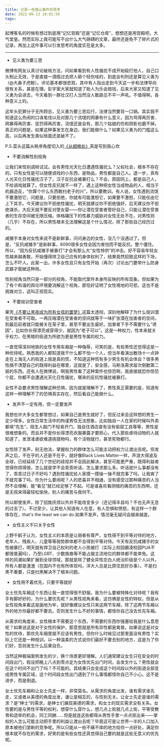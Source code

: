 ```yaml
---
title: 记录一些唐山事件的思考
date: 2022-06-13 16:01:59
tags:
---
```

起博客名的时候有想过到底用“记忆宫殿”还是“记忆仓库”，想想还是用宫殿吧，大气堂皇。然而实际上我可能写不出什么大气磅礴的文章，最终还是免不了碎片式的记录，再加上这件事可以引发思考的角度实在是太多。

<!-- more -->

----------

- 见义勇为要三思

微博有网友认真讨论破局方法，问如果看到有人性骚扰不成开始殴打他人，自己口头制止无效，于是直接一酒瓶过去把人砸个轻伤啥的，到底会判刑还是算见义勇为（@大鼻子虎鲸）。评论基本都很悲观，其中有人指出走到今天这一步和法律导向很有关系，甚是在理。彭宇案大家就知道了助人为乐会赔钱，后来大家又知道了见义勇为会进去，今天看到一群壮汉打人当然没人敢路见不平一声吼。不值得啊，各种意义上的。

这年头犯罪分子无所顾忌，见义勇为要三思后行，法律当然要背一口锅。其实我不知道这么热闹的口诛笔伐以及对那几个流氓的网暴有什么意义，因为骂得再厉害、网暴得再厉害、惩罚得再厉害，流氓还是会有，那几个姑娘的伤和阴影也磨不掉。真正的问题是，如果这种事发生在身边，我们能做什么？如果见义勇为的门槛这么高，以后再发生类似局面还是破不了。

P.S.菜头这篇从秩序角度切入的[《从细微处》](https://mp.weixin.qq.com/s/0o-Es9zdeM1ZMLO3RAHiFQ)真是写到我心坎

- 不要消解性别视角

让我们来性别调转试试。会有男性光天化日遭遇性骚扰么？父权社会，根本不存在的。只有女性是可以随便调戏的小东西，是物品，男性都是自己人。退一步，真有人光天化日性骚扰汉子了，汉子反抗会被暴打么？不会，原因同上，都是自己人，不给调戏就算了。但女性反抗就不一样了，遇上这种把女性当成物品的人，相当于机器造反，“你算个什么东西敢扫老子的兴”，所以要教训。有人说，女性遇到流氓不要激怒它，问题是，只要拒绝，你就有可能激怒它，如果要不激怒，只能任由它上下其手。今天建议你不拒绝性骚扰，明天就建议你不拒绝强奸，后天建议你不拒绝谋杀，大后天就不要反对堕女婴——你让潜在受害者管好自己，只能让潜在受害者的生存空间被无限压缩。体格碾压下的性暴力威胁对女性无处不在，对男性则（几乎）不存在，所以男性根本无法理解这是个什么情况，除了那些自己经历过的。

咸猪手本身对女性来说不是新鲜事，问问身边的女性，没几个没遇过了。但是，“反抗咸猪手”是新鲜事，8090很多女性会因为害怕而不能反抗，整个僵住。所以，“因为反抗咸猪手被暴打”才会有那么大“女性特供”的冲击。好不容易年轻女性越来越勇敢，开始懂得捍卫自己应有的身体权利了，结果竟然招致这样的下场，怎么不吓人。此案一出，许多女性且只有女性开始（再次）讨论出门要带什么防身武器才能破这种局。

性别视角当然只是一部分的视角，不能取代案件本身所反映的所有现象。但如果为了有个和谐的舆论环境要消解这个视角，那恰好证明了女性境地的可悲。这也不是挑拨对立，这叫正视现实。

- 不要规训受害者

果壳[《不要让黑夜成为所有女孩的噩梦》](https://mp.weixin.qq.com/s/viYyBpF8-QiZsIi_G0KgiA)这篇太透彻，深刻地解释了为什么规训潜在受害者不可取。一再压缩潜在受害者的空间就等于一味扩张潜在加害者的空间，到最后前者就只能被关在笼子里，甚至不要出生最好。加害者下手不需要什么“诱因”，比如你长得漂亮或穿得少，就因为“老子可以”。这是一种权力，性本来就关乎权力，在黑暗的街道为所欲为更是男性专属的权力。

一直觉得深圳地铁的女性专用车厢是一种侮辱，可笑的是，有些男性还觉得这是一种优待呢。熟悉我的人都知道我干什么都不怕一个人，但当年看演出散场十一点钟走在上海无人的街道上我是真的慌，不知道这种慌有多少男生有机会体会？很多男性搞不清楚自己的既得利益在哪里，这就是了，安全感，马斯洛需求层次倒数第二层的东西。还有人在微博说，啊我男性看了这种案件也惊恐啊，我直接就怼你惊恐个屁，你都不会遭遇光天化日性骚扰，哪来的反抗性骚扰被暴打。

女性不会要求男性理解这种恐惧，因为就是理解不了，男性真正需要的是，知道有这样一种理解不了的恐惧真实存在，然后看自己能做什么。

- 发声不一定有用，但一定要发声

我想也许大多女生都曾想过，如果自己是男生就好了，但反过来会这样想的男生一定少得多。女性日常生活中的拘谨男性无法想象，比如独自一人在家的时候叫外卖都填“先生”，陌生人敲门不轻易开门，独自住酒店查有没有偷窥工具等等，男性是很难想象的。而且并不是你长得漂亮衣服暴露才要担心，代入那些虐待动物的人就知道了，发泄凌虐欲难道挑猎物吗，有个活物就行，甚至死物都行。

女性除了发声，别无他法，掌握权力的群体怎么可能主动把权力让渡出去呢。但发声之后，不在乎的人还是不在乎，就好像Black Lives Matter一样，声浪大得波及全球，已经延续了几个世纪的歧视并不会因此解决，甚至可能更严重，既得利益者觉得你烦得很，怎么就是学不会乖乖听话，怎么要求那么多。听话就什么事都没有了，乖乖过日子不好吗？遇到性骚扰给人家摸一摸操一操不就完事了吗，让我爽了不就完事了吗，你为什么要闹呢？人的悲喜并不相通，没有感受过那种痛苦的人当然不会理解，能“看见”就已经足够了不起。可是谁喜欢看阴暗的痛苦的东西啊，还是无视来得最轻松愉快，别人的痛苦与我何干。

所以即使发声，除了招致厌烦以外并不能改变多少（还记得丰县吗？不也无声无息的过去了）。不过至少，让其他人知道有人在意，有人恐惧和愤怒，有这样一个群体存在，that's the least we can do.如果不发声，情况毫无疑问会越来越差。

- 女性主义不只关乎女性

上野千鹤子认为，女性主义的本质是让弱者有尊严，女性得不到平等对待的地方，老年人、残疾人、儿童等等弱势群体都不会得到平等对待。今天有反抗咸猪手的女性被暴打，明天就有捍卫自己权利的老人小孩被打（实际上校园霸凌校园PUA不都很普遍吗），乃至LGBT、少数族裔等不能占据主流地位的群体都不能幸免。这样的风潮如果扩展到全球领域，那就是除了健全异性恋白人统治阶级是个人以外，所有人都是渣渣（在国内不也有所体现吗，洋大人总是比原住民好办事）。不是扫黑不重要，只是扫黑解决不了根本问题。

- 女性用不着优先，只要平等就好

女士优先车厢这个东西让我一直觉得很不舒服。我为什么要被特殊化对待呢？我有手有脚好好的，为什么要优先呢？从男性视角来看，这仿佛是女性的特权，但是从女性视角来看这是画地为牢，就好像建议女性只来这两节车厢，除了这两节车厢以外的地方你最好都不要去。否则发生什么不好的事情，都怪你自己没去优先车厢。

从需求的角度来，女性根本不需要这个东西，不需要的东西你强塞给我是什么意思呢？如果说这是对于女性的保护，那意思就是所有异性都是禽兽。如果说这是对女性的优待，那优先车厢里就不应该有男性，但你什么时候见过那里面没有男性？实际上它还是一种规训，以一种温柔的方式说你们最好不要去别的地方，这是为了你们好，否则发生什么后果自负。

当然这种极端案例发生的少，换个场景更好理解。人们通常建议女生只在安全的时间段出门，假设把晚上八点到零点定为女性优先出门时间，会发生什么？男性就会在这个时间不出门了吗？不可能的。其结果只会变成这个时间段以外的街道全部变成男性专属区域，这个时间段女性出门遇到了什么事情都怪你自己不小心。这不是进步，而是倒退。

女士优先车厢和让女士先走一样，非常莫名。从需求的角度出发，谁有需求谁先走，又或者从美德的角度出发，谦让是相互的，与性别无关。让女士先走是谁的需求？是“绅士”的需求，是绅士们展现美德的需求，和女士的现实需求没有关系。女性要的是与男性平等的权利，想穿什么穿什么，想几点上街就几点上街，平等受教育和选举的机会，同工同酬……但是就连这些都得从男性手里一点点抠出来——掌权的人怎么可能主动把手里的利益让渡出去呢？毕竟这可是让世界一半的人口加入原本被他们垄断的竞争呢。所以只能从一些不痛不痒的地方给你一点好处，满足你根本就不存在的需求，好笑的是有些女性还真觉得自己要的就是这些无意义的优先呢。